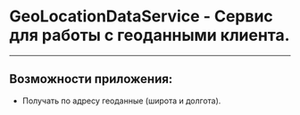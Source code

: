 # GeoLocationDataService - Сервис для работы с геоданными клиента.
***
## Возможности приложения:
* Получать по адресу геоданные (широта и долгота).
